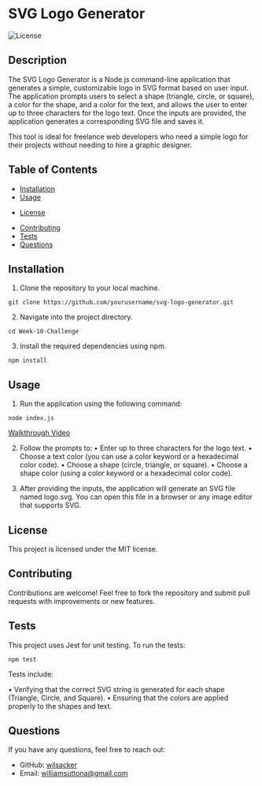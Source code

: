 # SVG Logo Generator

![License](https://img.shields.io/badge/License-MIT-blue.svg)

## Description

The SVG Logo Generator is a Node.js command-line application that generates a simple, customizable logo in SVG format based on user input. The application prompts users to select a shape (triangle, circle, or square), a color for the shape, and a color for the text, and allows the user to enter up to three characters for the logo text. Once the inputs are provided, the application generates a corresponding SVG file and saves it.

This tool is ideal for freelance web developers who need a simple logo for their projects without needing to hire a graphic designer.

## Table of Contents
- [Installation](#installation)
- [Usage](#usage)

* [License](#license)
  <!-- Include the license in the TOC -->
- [Contributing](#contributing)
- [Tests](#tests)
- [Questions](#questions)

## Installation

1. Clone the repository to your local machine.
```
git clone https://github.com/yourusername/svg-logo-generator.git
```

2.	Navigate into the project directory.
```
cd Week-10-Challenge
```

3.	Install the required dependencies using npm.
```
npm install
```

## Usage

1.	Run the application using the following command:
```
node index.js
```

[Walkthrough Video](https://drive.google.com/file/d/1BCRyKgtdM8IsoXVN_wmJHnrh3eXnnulp/view?usp=sharing)

2.	Follow the prompts to:
•	Enter up to three characters for the logo text.
•	Choose a text color (you can use a color keyword or a hexadecimal color code).
•	Choose a shape (circle, triangle, or square).
•	Choose a shape color (using a color keyword or a hexadecimal color code).

3.	After providing the inputs, the application will generate an SVG file named logo.svg. You can open this file in a browser or any image editor that supports SVG.

## License

This project is licensed under the MIT license.

## Contributing

Contributions are welcome! Feel free to fork the repository and submit pull requests with improvements or new features.

## Tests
This project uses Jest for unit testing. To run the tests:
```
npm test
```

Tests include:

•	Verifying that the correct SVG string is generated for each shape (Triangle, Circle, and Square).
•	Ensuring that the colors are applied properly to the shapes and text.

## Questions
If you have any questions, feel free to reach out:
- GitHub: [wilsacker](https://github.com/wilsacker)
- Email: williamsuttona@gmail.com
  
